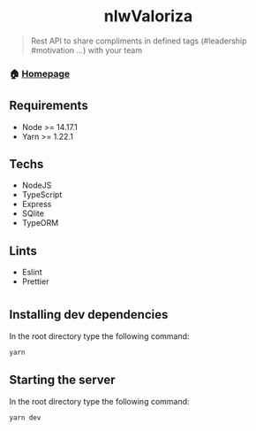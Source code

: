 <h1 align="center">nlwValoriza</h1>

> Rest API to share compliments in defined tags (#leadership #motivation ...) with your team

### 🏠 [Homepage](https://github.com/victorqrz/nlwValoriza)

## Requirements
- Node >= 14.17.1
- Yarn >= 1.22.1

## Techs
- NodeJS
- TypeScript
- Express
- SQlite
- TypeORM

## Lints
- Eslint
- Prettier
#

## Installing dev dependencies
In the root directory type the following command:
```sh
yarn
```
## Starting the server
In the root directory type the following command:
```sh
yarn dev
```
